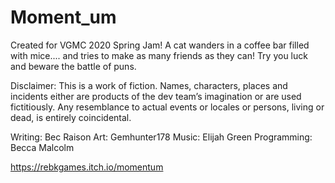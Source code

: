 # Moment_um
Created for VGMC 2020 Spring Jam! A cat wanders in a coffee bar filled with mice.... and tries to make as many friends as they can! Try you luck and beware the battle of puns.

Disclaimer: This is a work of fiction. Names, characters, places and incidents either are products of the dev team’s imagination or are used fictitiously. Any resemblance to actual events or locales or persons, living or dead, is entirely coincidental.

Writing: Bec Raison
Art: Gemhunter178
Music: Elijah Green
Programming: Becca Malcolm

https://rebkgames.itch.io/momentum
